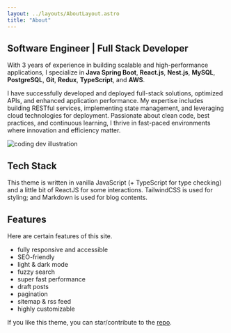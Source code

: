 ```yaml
---
layout: ../layouts/AboutLayout.astro
title: "About"
---
```


## Software Engineer | Full Stack Developer
With 3 years of experience in building scalable and high-performance applications, I specialize in  __Java Spring Boot__, **React.js**, **Nest.js**, **MySQL**, **PostgreSQL**, **Git**, **Redux**, **TypeScript**, and **AWS**. 

I have successfully developed and deployed full-stack solutions, optimized APIs, and enhanced application performance. My expertise includes building RESTful services, implementing state management, and leveraging cloud technologies for deployment. Passionate about clean code, best practices, and continuous learning, I thrive in fast-paced environments where innovation and efficiency matter.
<div>
  <img src="/assets/dev.svg" class="sm:w-1/2 mx-auto" alt="coding dev illustration">
</div>

## Tech Stack

This theme is written in vanilla JavaScript (+ TypeScript for type checking) and a little bit of ReactJS for some interactions. TailwindCSS is used for styling; and Markdown is used for blog contents.

## Features

Here are certain features of this site.

- fully responsive and accessible
- SEO-friendly
- light & dark mode
- fuzzy search
- super fast performance
- draft posts
- pagination
- sitemap & rss feed
- highly customizable

If you like this theme, you can star/contribute to the [repo](https://github.com/satnaing/astro-paper).  
